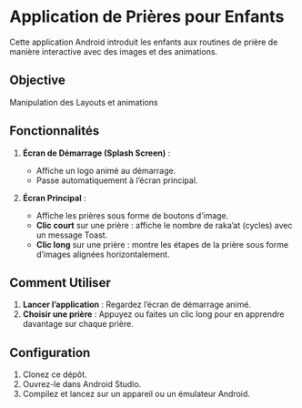 # Application de Prières pour Enfants

Cette application Android introduit les enfants aux routines de prière de manière interactive avec des images et des animations.

## Objective

   Manipulation des Layouts et animations

## Fonctionnalités

1. **Écran de Démarrage (Splash Screen)** :  
   - Affiche un logo animé au démarrage.
   - Passe automatiquement à l’écran principal.

2. **Écran Principal** :  
   - Affiche les prières sous forme de boutons d’image.
   - **Clic court** sur une prière : affiche le nombre de raka’at (cycles) avec un message Toast.
   - **Clic long** sur une prière : montre les étapes de la prière sous forme d’images alignées horizontalement.

## Comment Utiliser

1. **Lancer l’application** : Regardez l’écran de démarrage animé.
2. **Choisir une prière** : Appuyez ou faites un clic long pour en apprendre davantage sur chaque prière.

## Configuration

1. Clonez ce dépôt.
2. Ouvrez-le dans Android Studio.
3. Compilez et lancez sur un appareil ou un émulateur Android.